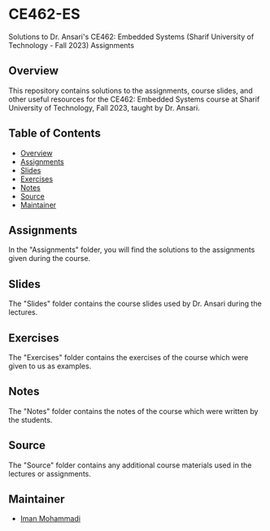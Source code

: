 # CE462-ES
Solutions to Dr. Ansari's CE462: Embedded Systems (Sharif University of Technology - Fall 2023) Assignments

## Overview

This repository contains solutions to the assignments, course slides, and other useful resources for the CE462: Embedded Systems course at Sharif University of Technology, Fall 2023, taught by Dr. Ansari.

## Table of Contents

- [Overview](#overview)
- [Assignments](#assignments)
- [Slides](#slides)
- [Exercises](#exercises)
- [Notes](#notes)
- [Source](#source)
- [Maintainer](#Maintainer)

## Assignments

In the "Assignments" folder, you will find the solutions to the assignments given during the course.

## Slides

The "Slides" folder contains the course slides used by Dr. Ansari during the lectures.

## Exercises

The "Exercises" folder contains the exercises of the course which were given to us as examples.

## Notes

The "Notes" folder contains the notes of the course which were written by the students.

## Source

The "Source" folder contains any additional course materials used in the lectures or assignments.

## Maintainer

- [Iman Mohammadi](https://github.com/Imanm02)